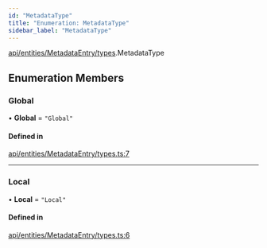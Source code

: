 ```yaml
---
id: "MetadataType"
title: "Enumeration: MetadataType"
sidebar_label: "MetadataType"
---
```


[api/entities/MetadataEntry/types](../../../../../../modules/API/Entities/MetadataEntry/Types/Types.md).MetadataType

## Enumeration Members

### Global

• **Global** = ``"Global"``

#### Defined in

[api/entities/MetadataEntry/types.ts:7](https://github.com/PolymeshAssociation/polymesh-sdk/blob/c53723bab/src/api/entities/MetadataEntry/types.ts#L7)

___

### Local

• **Local** = ``"Local"``

#### Defined in

[api/entities/MetadataEntry/types.ts:6](https://github.com/PolymeshAssociation/polymesh-sdk/blob/c53723bab/src/api/entities/MetadataEntry/types.ts#L6)
